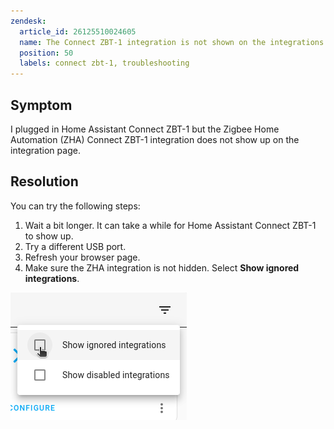 ```yaml
---
zendesk:
  article_id: 26125510024605
  name: The Connect ZBT-1 integration is not shown on the integrations page
  position: 50
  labels: connect zbt-1, troubleshooting
---
```


## Symptom

I plugged in Home Assistant Connect&nbsp;ZBT-1 but the Zigbee Home Automation (ZHA) Connect&nbsp;ZBT-1 integration does not show up on the integration page.

## Resolution

You can try the following steps:

1. Wait a bit longer. It can take a while for Home Assistant Connect&nbsp;ZBT-1 to show up.
2. Try a different USB port.
3. Refresh your browser page.
4. Make sure the ZHA integration is not hidden. Select **Show ignored integrations**.

![Screenshot showing the option to show ignored integrations](/static/img/connect-zbt-1/conbee-migrate-zha-23.png)
